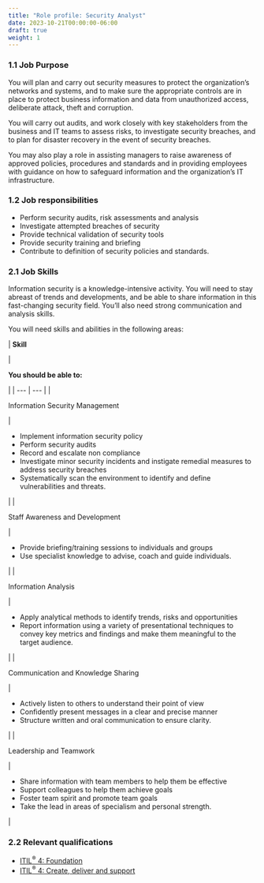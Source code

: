 ```yaml
---
title: "Role profile: Security Analyst"
date: 2023-10-21T00:00:00-06:00
draft: true
weight: 1
---
```


### 1.1 Job Purpose
You will plan and carry out security measures to protect the organization’s networks and systems, and to make sure the appropriate controls are in place to protect business information and data from unauthorized access, deliberate attack, theft and corruption.

You will carry out audits, and work closely with key stakeholders from the business and IT teams to assess risks, to investigate security breaches, and to plan for disaster recovery in the event of security breaches.

You may also play a role in assisting managers to raise awareness of approved policies, procedures and standards and in providing employees with guidance on how to safeguard information and the organization’s IT infrastructure.

### 1.2 Job responsibilities
* Perform security audits, risk assessments and analysis
* Investigate attempted breaches of security
* Provide technical validation of security tools
* Provide security training and briefing
* Contribute to definition of security policies and standards.

### 2.1 Job Skills
Information security is a knowledge-intensive activity. You will need to stay abreast of trends and developments, and be able to share information in this fast-changing security field. You’ll also need strong communication and analysis skills.

You will need skills and abilities in the following areas:

| 
**Skill**

 | 

**You should be able to:**

 |
| --- | --- |
| 

Information Security Management

 | 

* Implement information security policy
* Perform security audits
* Record and escalate non compliance
* Investigate minor security incidents and instigate remedial measures to address security breaches
* Systematically scan the environment to identify and define vulnerabilities and threats.


 |
| 

Staff Awareness and Development

 | 

* Provide briefing/training sessions to individuals and groups
* Use specialist knowledge to advise, coach and guide individuals.


 |
| 

Information Analysis

 | 

* Apply analytical methods to identify trends, risks and opportunities
* Report information using a variety of presentational techniques to convey key metrics and findings and make them meaningful to the target audience.


 |
| 

Communication and Knowledge Sharing

 | 

* Actively listen to others to understand their point of view
* Confidently present messages in a clear and precise manner
* Structure written and oral communication to ensure clarity.


 |
| 

Leadership and Teamwork

 | 

* Share information with team members to help them be effective
* Support colleagues to help them achieve goals
* Foster team spirit and promote team goals
* Take the lead in areas of specialism and personal strength.

 |

### 2.2 Relevant qualifications
* [ITIL<sup>®</sup> 4: Foundation](https://www.axelos.com/certifications/itil-service-management/itil-4-foundation)
* [ITIL<sup>®</sup> 4: Create, deliver and support](https://www.axelos.com/certifications/itil-service-management/managing-professional/create-deliver-and-support)
